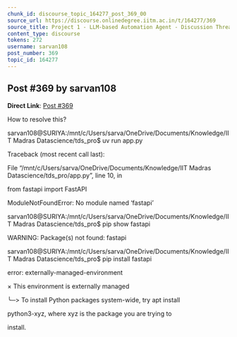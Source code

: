 ```yaml
---
chunk_id: discourse_topic_164277_post_369_00
source_url: https://discourse.onlinedegree.iitm.ac.in/t/164277/369
source_title: Project 1 - LLM-based Automation Agent - Discussion Thread [TDS Jan 2025]
content_type: discourse
tokens: 272
username: sarvan108
post_number: 369
topic_id: 164277
---
```


## Post #369 by sarvan108

**Direct Link**: [Post #369](https://discourse.onlinedegree.iitm.ac.in/t/164277/369)

How to resolve this?

sarvan108@SURIYA:/mnt/c/Users/sarva/OneDrive/Documents/Knowledge/IIT Madras Datascience/tds_pro$ uv run app.py

Traceback (most recent call last):

File “/mnt/c/Users/sarva/OneDrive/Documents/Knowledge/IIT Madras Datascience/tds_pro/app.py”, line 10, in

from fastapi import FastAPI

ModuleNotFoundError: No module named ‘fastapi’

sarvan108@SURIYA:/mnt/c/Users/sarva/OneDrive/Documents/Knowledge/IIT Madras Datascience/tds_pro$ pip show fastapi

WARNING: Package(s) not found: fastapi

sarvan108@SURIYA:/mnt/c/Users/sarva/OneDrive/Documents/Knowledge/IIT Madras Datascience/tds_pro$ pip install fastapi

error: externally-managed-environment

× This environment is externally managed

╰─&gt; To install Python packages system-wide, try apt install

python3-xyz, where xyz is the package you are trying to

install.
